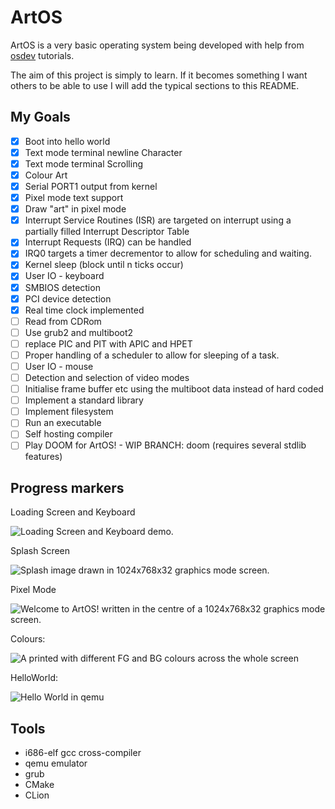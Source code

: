 # ArtOS
ArtOS is a very basic operating system being developed with help from [osdev](https://wiki.osdev.org/Bare_Bones) tutorials. 

The aim of this project is simply to learn. If it becomes something I want others to be able to use I will add the typical sections to this README.

## My Goals
- [x] Boot into hello world
- [x] Text mode terminal newline Character
- [x] Text mode terminal Scrolling
- [x] Colour Art
- [x] Serial PORT1 output from kernel
- [x] Pixel mode text support
- [x] Draw "art" in pixel mode
- [x] Interrupt Service Routines (ISR) are targeted on interrupt using a partially filled Interrupt Descriptor Table
- [x] Interrupt Requests (IRQ) can be handled
- [x] IRQ0 targets a timer decrementor to allow for scheduling and waiting.
- [x] Kernel sleep (block until n ticks occur)
- [x] User IO - keyboard
- [x] SMBIOS detection
- [x] PCI device detection
- [x] Real time clock implemented
- [ ] Read from CDRom
- [ ] Use grub2 and multiboot2
- [ ] replace PIC and PIT with APIC and HPET
- [ ] Proper handling of a scheduler to allow for sleeping of a task.
- [ ] User IO - mouse
- [ ] Detection and selection of video modes
- [ ] Initialise frame buffer etc using the multiboot data instead of hard coded
- [ ] Implement a standard library
- [ ] Implement filesystem
- [ ] Run an executable
- [ ] Self hosting compiler
- [ ] Play DOOM for ArtOS! - WIP BRANCH: doom (requires several stdlib features)

## Progress markers
Loading Screen and Keyboard

![Loading Screen and Keyboard demo.](https://github.com/stupoole/ArtOS/blob/main/res/img/keyboard_support.gif?raw=true)

Splash Screen

![Splash image drawn in 1024x768x32 graphics mode screen.](https://github.com/stupoole/ArtOS/blob/main/res/img/Splash.png)

Pixel Mode

![Welcome to ArtOS! written in the centre of a 1024x768x32 graphics mode screen.](https://github.com/stupoole/ArtOS/blob/main/res/img/PixelMode.png)

Colours:

![A printed with different FG and BG colours across the whole screen](https://github.com/stupoole/ArtOS/blob/main/res/img/Colours.png)

HelloWorld:

![Hello World in qemu](https://github.com/stupoole/ArtOS/blob/main/res/img/HelloWorld.png)


## Tools
- i686-elf gcc cross-compiler
- qemu emulator
- grub
- CMake
- CLion

